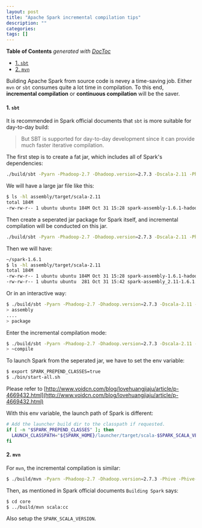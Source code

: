```yaml
---
layout: post
title: "Apache Spark incremental compilation tips"
description: ""
categories: 
tags: []
---
```


<!-- START doctoc generated TOC please keep comment here to allow auto update -->
<!-- DON'T EDIT THIS SECTION, INSTEAD RE-RUN doctoc TO UPDATE -->
**Table of Contents**  *generated with [DocToc](https://github.com/thlorenz/doctoc)*

- [1. `sbt`](#1-sbt)
- [2. `mvn`](#2-mvn)

<!-- END doctoc generated TOC please keep comment here to allow auto update -->

Building Apache Spark from source code is nevey a time-saving job. Either `mvn` or `sbt` consumes quite a lot time in compilation. To this end, __incremental compilation__ or __continuous compilation__ will be the saver.

#### 1. `sbt`

It is recommended in Spark official documents that `sbt` is more suitable for day-to-day build:

> But SBT is supported for day-to-day development since it can provide much faster iterative compilation. 

The first step is to create a fat jar, which includes all of Spark's dependencies:

```bash
./build/sbt -Pyarn -Phadoop-2.7 -Dhadoop.version=2.7.3 -Dscala-2.11 -Phive -Phive-thriftserver -DskipTests assembly 
```

We will have a large jar file like this:

```bash
$ ls -hl assembly/target/scala-2.11
total 184M
-rw-rw-r-- 1 ubuntu ubuntu 184M Oct 31 15:28 spark-assembly-1.6.1-hadoop2.7.3.jar
```

Then create a seperated jar package for Spark itself, and incremental compilation will be conducted on this jar.

```bash
./build/sbt -Pyarn -Phadoop-2.7 -Dhadoop.version=2.7.3 -Dscala-2.11 -Phive -Phive-thriftserver -DskipTests package
```

Then we will have:

```bash
~/spark-1.6.1
$ ls -hl assembly/target/scala-2.11
total 184M
-rw-rw-r-- 1 ubuntu ubuntu 184M Oct 31 15:28 spark-assembly-1.6.1-hadoop2.7.3.jar
-rw-rw-r-- 1 ubuntu ubuntu  281 Oct 31 15:42 spark-assembly_2.11-1.6.1.jar
```

Or in an interactive way:

```bash
$ ./build/sbt -Pyarn -Phadoop-2.7 -Dhadoop.version=2.7.3 -Dscala-2.11 -Phive -Phive-thriftserver -DskipTests
> assembly 
....
> package
```

Enter the incremental compilation mode:

```bash
$ ./build/sbt -Pyarn -Phadoop-2.7 -Dhadoop.version=2.7.3 -Dscala-2.11 -Phive -Phive-thriftserver -DskipTests
> ~compile
```

To launch Spark from the seperated jar, we have to set the env variable:

```bash
$ export SPARK_PREPEND_CLASSES=true
$ ./bin/start-all.sh
``` 

Please refer to [http://www.voidcn.com/blog/lovehuangjiaju/article/p-4669432.html](http://www.voidcn.com/blog/lovehuangjiaju/article/p-4669432.html)

With this env variable, the launch path of Spark is different:

```bash
# Add the launcher build dir to the classpath if requested.
if [ -n "$SPARK_PREPEND_CLASSES" ]; then
  LAUNCH_CLASSPATH="${SPARK_HOME}/launcher/target/scala-$SPARK_SCALA_VERSION/classes:$LAUNCH_CLASSPATH"
fi
```

#### 2. `mvn`

For `mvn`, the incremental compilation is similar:

```bash
$ ./build/mvn -Pyarn -Phadoop-2.7 -Dhadoop.version=2.7.3 -Phive -Phive-thriftserver -Dscala-2.11 -DskipTests clean install
```

Then, as mentioned in Spark official documents `Building Spark` says:

```bash
$ cd core
$ ../build/mvn scala:cc
```

Also setup the `SPARK_SCALA_VERSION`.
